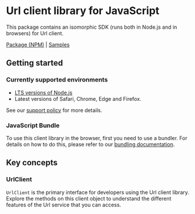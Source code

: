 # Url client library for JavaScript

This package contains an isomorphic SDK (runs both in Node.js and in browsers) for Url client.



[Package (NPM)](https://www.npmjs.com/package/@msinternal/url) |
[Samples](https://github.com/Azure-Samples/azure-samples-js-management)

## Getting started

### Currently supported environments

- [LTS versions of Node.js](https://github.com/nodejs/release#release-schedule)
- Latest versions of Safari, Chrome, Edge and Firefox.

See our [support policy](https://github.com/Azure/azure-sdk-for-js/blob/main/SUPPORT.md) for more details.




### JavaScript Bundle
To use this client library in the browser, first you need to use a bundler. For details on how to do this, please refer to our [bundling documentation](https://aka.ms/AzureSDKBundling).

## Key concepts

### UrlClient

`UrlClient` is the primary interface for developers using the Url client library. Explore the methods on this client object to understand the different features of the Url service that you can access.

